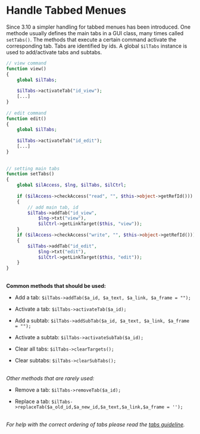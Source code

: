 # Handle Tabbed Menues

Since 3.10 a simpler handling for tabbed menues has been introduced. One methode usually defines the main tabs in a GUI class, many times called `setTabs()`. The methods that execute a certain command activate the corresponding tab. Tabs are identified by ids. A global `$ilTabs` instance is used to add/activate tabs and subtabs.

```php
// view command
function view()
{
	global $ilTabs;
 
	$ilTabs->activateTab("id_view");
	[...]
}
 
// edit command
function edit()
{
	global $ilTabs;
 
	$ilTabs->activateTab("id_edit");
	[...]
}
 
 
// setting main tabs
function setTabs()
{
	global $ilAccess, $lng, $ilTabs, $ilCtrl;
 
	if ($ilAccess->checkAccess("read", "", $this->object->getRefId()))
	{
		// add main tab, id 
		$ilTabs->addTab("id_view",
			$lng->txt("view"),
			$ilCtrl->getLinkTarget($this, "view"));
	}
	if ($ilAccess->checkAccess("write", "", $this->object->getRefId()))
	{
		$ilTabs->addTab("id_edit",
			$lng->txt("edit"),
			$ilCtrl->getLinkTarget($this, "edit"));
	}
}
```
\
**Common methods that should be used:**

- Add a tab: `$ilTabs->addTab($a_id, $a_text, $a_link, $a_frame = "");`

- Activate a tab: `$ilTabs->activateTab($a_id);`

- Add a subtab: `$ilTabs->addSubTab($a_id, $a_text, $a_link, $a_frame = "");`

- Activate a subtab: `$ilTabs->activateSubTab($a_id);`

- Clear all tabs: `$ilTabs->clearTargets();`

- Clear subtabs: `$ilTabs->clearSubTabs();`

\
*Other methods that are rarely used:*

- Remove a tab: `$ilTabs->removeTab($a_id);`

- Replace a tab: `$ilTabs->replaceTab($a_old_id,$a_new_id,$a_text,$a_link,$a_frame = '');`

\
*For help with the correct ordering of tabs please read the [tabs guideline](http://www.ilias.de/docu/goto_docu_wiki_1357_Tabs_Guideline.html).*
